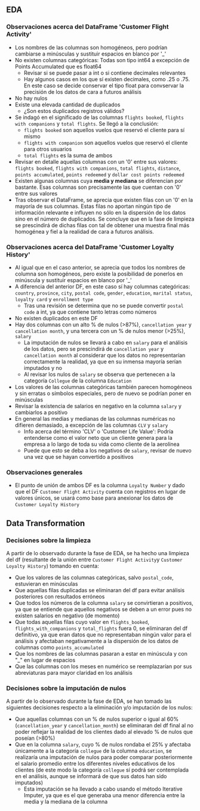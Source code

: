 ## EDA

### Observaciones acerca del DataFrame 'Customer Flight Activity'

- Los nombres de las columnas son homogéneos, pero podrían cambiarse a minúsculas y sustituir espacios en blanco por '_'
- No existen columnas categóricas: Todas son tipo int64 a excepción de Points Accumulated que es float64
    - Revisar si se puede pasar a int o si contiene decimales relevantes
    - Hay algunos casos en los que sí existen decimales, como .25 o .75. En este caso se decide conservar el tipo float para convservar la precisión de los datos de cara a futuros análisis
- No hay nulos
- Existe una elevada cantidad de duplicados
    - ¿Son estos duplicados registros válidos?
- Se indagó en el significado de las columnas `flights booked`, `flights with companions` y `total flights`. Se llegó a la conclusión:
    - `flights booked` son aquellos vuelos que reservó el cliente para sí mismo
    - `flights with companion` son aquellos vuelos que reservó el cliente para otros usuarios
    - `total flights` es la suma de ambos
- Revisar en detalle aquellas columnas con un '0' entre sus valores: `flights booked`, `flights with companions`, `total flights`, `distance`, `points accumulated`, `points redeemed` y `dollar cost points redeemed`
- Existen algunas columnas cuya **media y mediana** se diferencian por bastante. Esas columnas son precisamente las que cuentan con '0' entre sus valores
- Tras observar el DataFrame, se aprecia que existen filas con un '0' en la mayoría de sus columnas. Estas filas no aportan ningún tipo de información relevante e influyen no sólo en la dispersión de los datos sino en el número de duplicados. Se concluye que en la fase de limpieza se prescindirá de dichas filas con tal de obtener una muestra final más homogénea y fiel a la realidad de cara a futuros análisis.

### Observaciones acerca del DataFrame 'Customer Loyalty History'

- Al igual que en el caso anterior, se aprecia que todos los nombres de columna son homogéneos, pero existe la posibilidad de ponerlos en minúscula y sustituir espacios en blanco por '_'
- A diferencia del anterior DF, en este caso sí hay columnas categóricas: `country`, `province`, `city`, `postal code`, `gender`, `education`, `marital status`, `loyalty card` y `enrollment type`
    - Tras una revisión se determina que no se puede convertir `postal code` a int, ya que contiene tanto letras como números
- No existen duplicados en este DF
- Hay dos columnas con un alto % de nulos (>87%), `cancellation year` y `cancellation month`, y una tercera con un % de nulos menor (>25%), `salary`
    - La imputación de nulos se llevará a cabo en `salary` para el análisis de los datos, pero se prescindirá de `cancellation year` y `cancellation month` al considerar que los datos no representarían correctamente la realidad, ya que en su inmensa mayoría serían imputados y no 
    - Al revisar los nulos de `salary` se observa que pertenecen a la categoría `Collegue` de la columna `Education`
- Los valores de las columnas categóricas también parecen homogéneos y sin erratas o símbolos especiales, pero de nuevo se podrían poner en minúsculas
- Revisar la existencia de salarios en negativo en la columna `salary` y cambiarlos a positivo
- En general las medias y medianas de las columnas numéricas no difieren demasiado, a excepción de las columnas `CLV` y `salary`
    - Info acerca del término 'CLV' o 'Customer Life Value': Podría entenderse como el valor neto que un cliente genera para la empresa a lo largo de toda su vida como cliente de la aerolínea
    - Puede que esto se deba a los negativos de `salary`, revisar de nuevo una vez que se hayan convertido a positivos

### Observaciones generales

- El punto de unión de ambos DF es la columna `Loyalty Number` y dado que el DF `Customer Flight Activity` cuenta con registros en lugar de valores únicos, se usará como base para anexionar los datos de `Customer Loyalty History`

## Data Transformation

### Decisiones sobre la limpieza

A partir de lo observado durante la fase de EDA, se ha hecho una limpieza del df (resultante de la unión entre `Customer Flight Activity`y `Customer Loyalty History`) tomando en cuenta:

- Que los valores de las columnas categóricas, salvo `postal_code`, estuvieran en minúsculas
- Que aquellas filas duplicadas se eliminaran del df para evitar análisis posteriores con resultados erróneos
- Que todos los números de la columna `salary` se convirtieran a positivos, ya que se entiende que aquellos negativos se deben a un error pues no existen salarios en negativo (de momento)
- Que todas aquellas filas cuyo valor en `flights_booked`, `flights_with_companions` y `total_flights` fuera 0, se eliminaran del df definitivo, ya que eran datos que no representaban ningún valor para el análisis y afectaban negativamente a la dispersión de los datos de columnas como `points_accumulated`
- Que los nombres de las columnas pasaran a estar en minúscula y con "_" en lugar de espacios
- Que las columnas con los meses en numérico se reemplazarían por sus abreviaturas para mayor claridad en los análisis

### Decisiones sobre la imputación de nulos

A partir de lo observado durante la fase de EDA, se han tomado las siguientes decisiones respecto a la eliminación y/o imputación de los nulos:

- Que aquellas columnas con un % de nulos superior o igual al 60% (`cancellation_year` y `cancellation_month`) se eliminaran del df final al no poder reflejar la realidad de los clientes dado al elevado % de nulos que poseían (>80%)
- Que en la columna `salary`, cuyo % de nulos rondaba el 25% y afectaba únicamente a la categoría `collegue` de la columna `education`, se realizaría una imputación de nulos para poder comparar posteriormente el salario promedio entre los diferentes niveles educativos de los clientes (de este modo la categoría `collegue` sí podrá ser contemplada en el análisis, aunque se informará de que sus datos han sido imputados)
    - Esta imputación se ha llevado a cabo usando el método Iterative Imputer, ya que es el que generaba una menor diferencia entre la media y la mediana de la columna